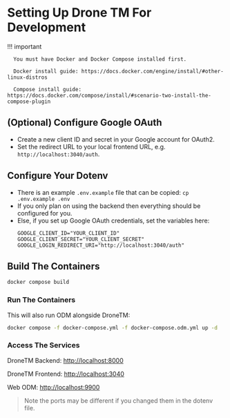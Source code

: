 # Setting Up Drone TM For Development

!!! important

      You must have Docker and Docker Compose installed first.

      Docker install guide: https://docs.docker.com/engine/install/#other-linux-distros

      Compose install guide: https://docs.docker.com/compose/install/#scenario-two-install-the-compose-plugin

## (Optional) Configure Google OAuth

- Create a new client ID and secret in your Google account for OAuth2.
- Set the redirect URL to your local frontend URL, e.g. `http://localhost:3040/auth`.

## Configure Your Dotenv

- There is an example `.env.example` file that can be copied:
  `cp .env.example .env`
- If you only plan on using the backend then everything should be
  configured for you.
- Else, if you set up Google OAuth credentials, set the variables here:
  ```dotenv
  GOOGLE_CLIENT_ID="YOUR_CLIENT_ID"
  GOOGLE_CLIENT_SECRET="YOUR_CLIENT_SECRET"
  GOOGLE_LOGIN_REDIRECT_URI="http://localhost:3040/auth"
  ```

## Build The Containers

```bash
docker compose build
```

### Run The Containers

This will also run ODM alongside DroneTM:

```bash
docker compose -f docker-compose.yml -f docker-compose.odm.yml up -d
```

### Access The Services

DroneTM Backend: [http://localhost:8000](http://localhost:8000)

DroneTM Frontend: [http://localhost:3040](http://localhost:3040)

Web ODM: [http://localhost:9900](http://localhost:9900)

> Note the ports may be different if you changed them in the dotenv file.
